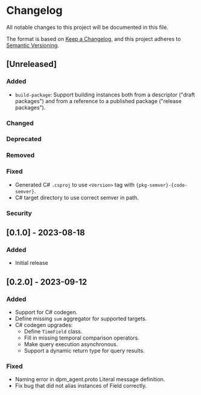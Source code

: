 # Changelog

All notable changes to this project will be documented in this file.

The format is based on [Keep a Changelog](https://keepachangelog.com/en/1.1.0/),
and this project adheres to [Semantic Versioning](https://semver.org/spec/v2.0.0.html).

## [Unreleased]

### Added
- `build-package`: Support building instances both from a descriptor ("draft
packages") and from a reference to a published package ("release packages").

### Changed

### Deprecated

### Removed

### Fixed
- Generated C# `.csproj` to use `<Version>` tag with `{pkg-semver}-{code-semver}`.
- C# target directory to use correct semver in path.

### Security

## [0.1.0] - 2023-08-18

### Added

- Initial release

## [0.2.0] - 2023-09-12
### Added
- Support for C# codegen.
- Define missing `sum` aggregator for supported targets.
- C# codegen upgrades:
  - Define `TimeField` class.
  - Fill in missing temporal comparison operators.
  - Make query execution asynchronous.
  - Support a dynamic return type for query results.

### Fixed
- Naming error in dpm_agent.proto Literal message definition.
- Fix bug that did not alias instances of Field<T> correctly.

